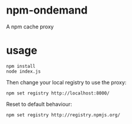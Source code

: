 npm-ondemand
============

A npm cache proxy


usage
============

```
npm install
node index.js
```

Then change your local registry to use the proxy:
```
npm set registry http://localhost:8000/
```

Reset to default behaviour:
```
npm set registry http://registry.npmjs.org/
```